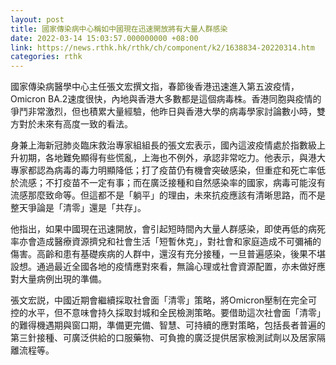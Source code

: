 ```yaml
---
layout: post
title: 國家傳染病中心稱如中國現在迅速開放將有大量人群感染
date: 2022-03-14 15:03:57.000000000 +08:00
link: https://news.rthk.hk/rthk/ch/component/k2/1638834-20220314.htm
categories: rthk
---
```


國家傳染病醫學中心主任張文宏撰文指，春節後香港迅速進入第五波疫情，Omicron BA.2速度很快，內地與香港大多數都是這個病毒株。香港同胞與疫情的爭鬥非常激烈，但也積累大量經驗，他昨日與香港大學的病毒學家討論數小時，雙方對於未來有高度一致的看法。

身兼上海新冠肺炎臨床救治專家組組長的張文宏表示，國內這波疫情處於指數級上升初期，各地難免顯得有些慌亂，上海也不例外，承認非常吃力。他表示，與港大專家都認為病毒的毒力明顯降低；打了疫苗仍有機會突破感染，但重症和死亡率低於流感；不打疫苗不一定有事；而在廣泛接種和自然感染率的國家，病毒可能沒有流感那麼致命等。但這都不是「躺平」的理由，未來抗疫應該有清晰思路，而不是整天爭論是「清零」還是「共存」。

他指出，如果中國現在迅速開放，會引起短時間內大量人群感染，即使再低的病死率亦會造成醫療資源擠兌和社會生活「短暫休克」，對社會和家庭造成不可彌補的傷害。高齡和患有基礎疾病的人群中，還沒有充分接種，一旦普遍感染，後果不堪設想。通過最近全國各地的疫情應對來看，無論心理或社會資源配置，亦未做好應對大量病例出現的準備。

張文宏説，中國近期會繼續採取社會面「清零」策略，將Omicron壓制在完全可控的水平，但不意味會持久採取封城和全民檢測策略。要借助這次社會面「清零」的難得機遇期與窗口期，準備更完備、智慧、可持續的應對策略，包括長者普遍的第三針接種、可廣泛供給的口服藥物、可負擔的廣泛提供居家檢測試劑以及居家隔離流程等。
